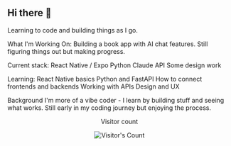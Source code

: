 ## Hi there 👋

Learning to code and building things as I go.

What I'm Working On: Building a book app with AI chat features. Still figuring things out but making progress.

Current stack:
React Native / Expo
Python
Claude API
Some design work

Learning: 
React Native basics
Python and FastAPI
How to connect frontends and backends
Working with APIs
Design and UX

Background
I'm more of a vibe coder - I learn by building stuff and seeing what works. Still early in my coding journey but enjoying the process.


<div align="center"> 
  <p>Visitor count</p>
  <img src="https://profile-counter.glitch.me/{OKeogh}/count.svg" alt="Visitor's Count" />
</div>

